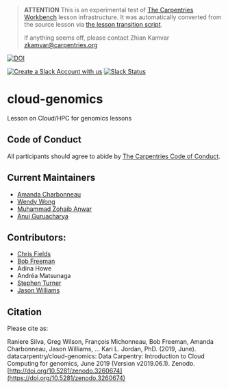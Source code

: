 > **ATTENTION** This is an experimental test of [The Carpentries Workbench](https://carpentries.github.io/workbench) lesson infrastructure.
> It was automatically converted from the source lesson via [the lesson transition script](https://github.com/carpentries/lesson-transition/).
> 
> If anything seems off, please contact Zhian Kamvar [zkamvar@carpentries.org](mailto:zkamvar@carpentries.org)

[![DOI](https://zenodo.org/badge/DOI/10.5281/zenodo.3260674.svg)](https://doi.org/10.5281/zenodo.3260674)

[![Create a Slack Account with us](https://img.shields.io/badge/Create_Slack_Account-The_Carpentries-071159.svg)](https://swc-slack-invite.herokuapp.com/)
[![Slack Status](https://img.shields.io/badge/Slack_Channel-dc--genomics--cloud-E01563.svg)](https://swcarpentry.slack.com/messages/C9WDV4C9W)

# cloud-genomics

Lesson on Cloud/HPC for genomics lessons

## Code of Conduct

All participants should agree to abide by [The Carpentries Code of Conduct](https://docs.carpentries.org/topic_folders/policies/index_coc.html).

## Current Maintainers

- [Amanda Charbonneau](https://github.com/ACharbonneau)
- [Wendy Wong](https://github.com/shukwong)
- [Muhammad Zohaib Anwar](https://github.com/anwarMZ)
- [Anuj Guruacharya](https://github.com/anuj2054)

## Contributors:

- [Chris Fields](https://www.bioperl.org/wiki/User:Cjfields)
- [Bob Freeman](https://scholar.harvard.edu/bobfreeman)
- Adina Howe
- Andréa Matsunaga
- [Stephen Turner](https://twitter.com/genetics_blog)
- [Jason Williams](https://twitter.com/JasonWilliamsNY)

## Citation

Please cite as:

Raniere Silva, Greg Wilson, François Michonneau, Bob Freeman, Amanda Charbonneau, Jason Williams, … Kari L. Jordan, PhD. (2019, June). datacarpentry/cloud-genomics: Data Carpentry: Introduction to Cloud Computing for genomics, June 2019 (Version v2019.06.1). Zenodo. [http://doi.org/10.5281/zenodo.3260674](https://doi.org/10.5281/zenodo.3260674)


